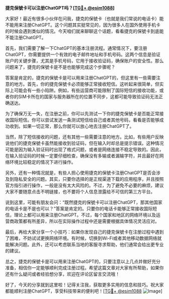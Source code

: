 **捷克保號卡可以注册ChatGPT吗？[[TG💪+ @esim1088](https://t.me/s/esim1088)]**

大家好！最近有很多小伙伴在问我，捷克的保號卡（也就是我们常说的电话卡）能不能用来注册ChatGPT。这个问题其实挺常见的，因为很多人在国外使用手机卡的时候会遇到类似的情况。今天咱们就来聊聊这个话题，看看捷克的保號卡到底能不能注册ChatGPT。

首先，我们需要了解一下ChatGPT的基本注册流程。通常情况下，要注册ChatGPT，你需要提供一个有效的电子邮件地址和手机号码。这两个信息是验证账户的关键步骤，尤其是手机号码，它用于接收验证码，确保账户的安全性。那么问题来了，捷克的保號卡是不是也能够完成这个步骤呢？

答案是肯定的，捷克的保號卡是可以用来注册ChatGPT的，但这里有一些需要注意的地方。首先，你的捷克保號卡必须能够正常接收短信。这听起来很简单，但实际上可能会有一些小陷阱。例如，有些运营商可能限制了国际短信的接收功能，或者你的SIM卡所在的国家与服务器所在的位置不同步，这都可能导致验证码无法正确送达。

为了确保万无一失，在注册之前，你可以先测试一下你的捷克保號卡是否能正常接收国际短信。你可以尝试发送一条测试短信给自己或者其他号码，看看是否能够成功收到。如果一切正常，那么你就可以放心地去注册ChatGPT了。

当然，除了短信接收的问题，还有其他一些需要注意的地方。比如，有些用户反映说他们的捷克保號卡虽然能接收到验证码，但在输入时却总是提示错误。这种情况可能是因为输入验证码时出现了格式问题，或者是网络连接不稳定导致的。因此，在输入验证码的时候一定要仔细检查，确保没有多输或者漏输字符，并且最好在网络环境比较稳定的情况下进行操作。

另外，还有一种情况就是，有些人担心使用捷克的保號卡注册ChatGPT是否会涉及到隐私安全的问题。其实，只要你选择的是正规渠道下载的应用程序，并且按照官方指引进行操作，一般是没有太大风险的。不过，为了避免不必要的麻烦，建议大家不要随意点击不明链接，也不要将个人信息泄露给不可信的第三方平台。

说到这里，可能有朋友会问：“既然捷克的保號卡可以注册ChatGPT，那其他国家的电话卡是不是也可以？”答案是肯定的。只要你的电话卡能够正常接收国际短信，理论上都可以用来注册ChatGPT。不过，每个国家和地区的网络环境以及运营商政策都有所差异，所以在实际操作过程中还是需要根据具体情况灵活应对。

最后，再给大家分享一个小技巧：如果你发现自己的捷克保號卡在注册过程中遇到了困难，不妨试试更换网络环境。有时候，切换到Wi-Fi或者其他移动数据网络就能解决问题。此外，还可以考虑联系当地的客服寻求帮助，他们通常会给出更专业的建议。

总之，捷克的保號卡是可以用来注册ChatGPT的，只要注意以上几点并做好充分准备，相信你一定能够顺利完成注册过程。希望这篇文章对大家有所帮助，如果你还有什么疑问或者经验想分享，欢迎在评论区留言交流哦！

好了，今天的分享就到这里啦！记得关注我，获取更多实用的信息和技巧。祝大家都能顺利注册ChatGPT，享受科技带来的便利吧！[[TG💪+ @esim1088](https://t.me/s/esim1088) ![Image](https://i.postimg.cc/4NQfJmqS/Snipaste-2025-05-13-00-14-12.png)]